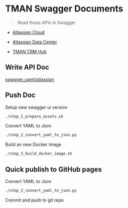 # TMAN Swagger Documents

> Read these APIs in Swagger

- [Atlassian Cloud](https://tman-lab.github.io/tman-favorite-api/?path=docs/atlassian/cloud.json)

- [Atlassian Data Center](https://tman-lab.github.io/tman-favorite-api/?path=docs/atlassian/datacenter.json)

- [TMAN CRM Hub](https://tman-lab.github.io/tman-favorite-api/?path=https://apps.tman.work/crmhub/rest/api/openapi.json)

## Write API Doc

[swagger_yaml/atlassian](swagger_yaml/atlassian)

## Push Doc 

Setup new swagger ui version

```bash
./step_1_prepare_assets.sh
```

Convert YAML to Json

```bash
./step_2_convert_yaml_to_json.py
```

Build an new Docker image

```bash
./step_3_build_docker_image.sh
```

## Quick publish to GitHub pages

Convert YAML to Json

```bash
./step_2_convert_yaml_to_json.py
```

Commit and push to git repo